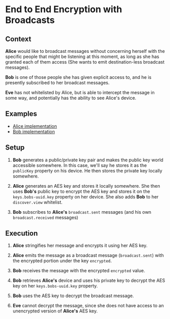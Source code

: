 # End to End Encryption with Broadcasts

## Context

**Alice** would like to broadcast messages without concerning herself with the specific people that might be listening at this moment, as long as she has granted each of them access (She wants to emit destination-less broadcast messages).

**Bob** is one of those people she has given explicit access to, and he is presently subscribed to her broadcast messages.

**Eve** has not whitelisted by Alice, but is able to intercept the message in some way, and potentially has the ability to see Alice's device.

## Examples

* [Alice implementation](https://github.com/octoblu/e2e-broadcast-alice)
* [Bob implementation](https://github.com/octoblu/e2e-broadcast-bob)


## Setup

1. **Bob** generates a public/private key pair and makes the public key world accessible somewhere. In this case, we'll say he stores it as the `publicKey` property on his device. He then stores the private key locally somewhere.

2. **Alice** generates an AES key and stores it locally somewhere. She then uses **Bob's** public key to encrypt the AES key and stores it on the `keys.bobs-uuid.key` property on her device. She also adds **Bob** to her `discover.view` whitelist.

3. **Bob** subscribes to **Alice's** `broadcast.sent` messages (and his own `broadcast.received` messages)

## Execution

1. **Alice** stringifies her message and encrypts it using her AES key.

2. **Alice** emits the message as a broadcast message (`broadcast.sent`) with the encrypted portion under the key `encrypted`.

3. **Bob** receives the message with the encrypted `encrypted` value.

4. **Bob** retrieves **Alice's** device and uses his private key to decrypt the AES key on her `keys.bobs-uuid.key` property.

5. **Bob** uses the AES key to decrypt the broadcast message.

6. **Eve** cannot decrypt the message, since she does not have access to an unencrypted version of **Alice's** AES key.
